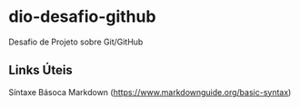 # dio-desafio-github
Desafio de Projeto sobre Git/GitHub

## Links Úteis 
Síntaxe Básoca Markdown (https://www.markdownguide.org/basic-syntax)
